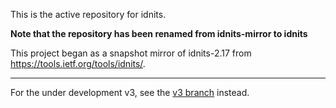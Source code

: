 This is the active repository for idnits.

**Note that the repository has been renamed from idnits-mirror to idnits**

This project began as a snapshot mirror of idnits-2.17 from https://tools.ietf.org/tools/idnits/.

---

For the under development v3, see the [v3 branch](https://github.com/ietf-tools/idnits/tree/v3) instead.
